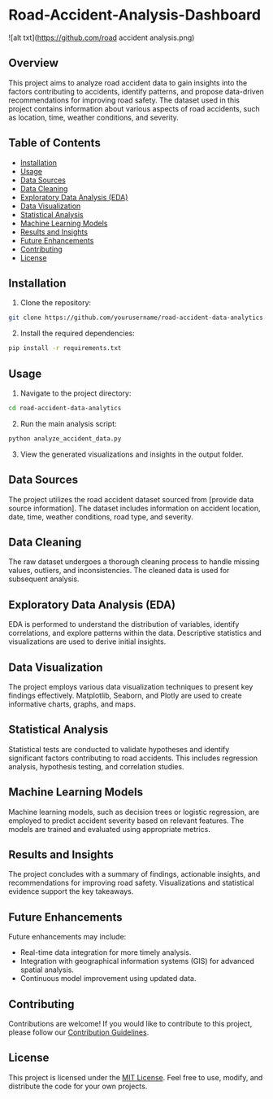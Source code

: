 # Road-Accident-Analysis-Dashboard
![alt txt](https://github.com/road accident analysis.png)
## Overview

This project aims to analyze road accident data to gain insights into the factors contributing to accidents, identify patterns, and propose data-driven recommendations for improving road safety. The dataset used in this project contains information about various aspects of road accidents, such as location, time, weather conditions, and severity.

## Table of Contents

- [Installation](#installation)
- [Usage](#usage)
- [Data Sources](#data-sources)
- [Data Cleaning](#data-cleaning)
- [Exploratory Data Analysis (EDA)](#exploratory-data-analysis-eda)
- [Data Visualization](#data-visualization)
- [Statistical Analysis](#statistical-analysis)
- [Machine Learning Models](#machine-learning-models)
- [Results and Insights](#results-and-insights)
- [Future Enhancements](#future-enhancements)
- [Contributing](#contributing)
- [License](#license)

## Installation

1. Clone the repository:

```bash
git clone https://github.com/yourusername/road-accident-data-analytics.git
```

2. Install the required dependencies:

```bash
pip install -r requirements.txt
```

## Usage

1. Navigate to the project directory:

```bash
cd road-accident-data-analytics
```

2. Run the main analysis script:

```bash
python analyze_accident_data.py
```

3. View the generated visualizations and insights in the output folder.

## Data Sources

The project utilizes the road accident dataset sourced from [provide data source information]. The dataset includes information on accident location, date, time, weather conditions, road type, and severity.

## Data Cleaning

The raw dataset undergoes a thorough cleaning process to handle missing values, outliers, and inconsistencies. The cleaned data is used for subsequent analysis.

## Exploratory Data Analysis (EDA)

EDA is performed to understand the distribution of variables, identify correlations, and explore patterns within the data. Descriptive statistics and visualizations are used to derive initial insights.

## Data Visualization

The project employs various data visualization techniques to present key findings effectively. Matplotlib, Seaborn, and Plotly are used to create informative charts, graphs, and maps.

## Statistical Analysis

Statistical tests are conducted to validate hypotheses and identify significant factors contributing to road accidents. This includes regression analysis, hypothesis testing, and correlation studies.

## Machine Learning Models

Machine learning models, such as decision trees or logistic regression, are employed to predict accident severity based on relevant features. The models are trained and evaluated using appropriate metrics.

## Results and Insights

The project concludes with a summary of findings, actionable insights, and recommendations for improving road safety. Visualizations and statistical evidence support the key takeaways.

## Future Enhancements

Future enhancements may include:

- Real-time data integration for more timely analysis.
- Integration with geographical information systems (GIS) for advanced spatial analysis.
- Continuous model improvement using updated data.

## Contributing

Contributions are welcome! If you would like to contribute to this project, please follow our [Contribution Guidelines](CONTRIBUTING.md).

## License

This project is licensed under the [MIT License](LICENSE). Feel free to use, modify, and distribute the code for your own projects.
